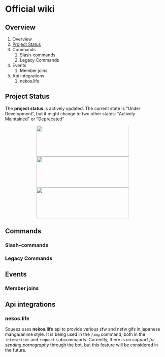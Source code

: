 # Official wiki
## Overview
1. Overview
2. [Project Status](/SqueezeBot/wiki#project-status)
3. Commands
    1. Slash-commands
    2. Legacy Commands
4. Events
    1. Member joins
5. Api integrations
    1. nekos.life

## Project Status
The **project status** is actively updated. The current state is "Under Development", but it might change to two other states: "Actively Maintained" or "Deprecated"
<p align="center">
	<img src="https://files.catbox.moe/vn3rnk.png" 
	        width="300" 
    		height="100"/>
	<img src="https://files.catbox.moe/vz2ice.png" 
	        width="300" 
    		height="100"/>
  	<img src="https://files.catbox.moe/58xzgk.png" 
	        width="300" 
    		height="100"/>
</p>  

## Commands

### Slash-commands

### Legacy Commands

## Events

### Member joins

## Api integrations

### nekos.life
Squeez uses **nekos.life** api to provide various sfw and nsfw gifs in japanese manga/anime style. It is being used in the `/img` command, both in the `interaction` and `request` subcommands. Currently, there is *no support for sending pornography* through the bot, but this feature will be considered in the future.
